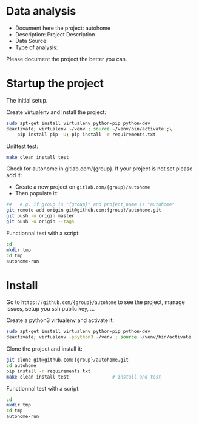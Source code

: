 # Data analysis
- Document here the project: autohome
- Description: Project Description
- Data Source:
- Type of analysis:

Please document the project the better you can.

# Startup the project

The initial setup.

Create virtualenv and install the project:
```bash
sudo apt-get install virtualenv python-pip python-dev
deactivate; virtualenv ~/venv ; source ~/venv/bin/activate ;\
    pip install pip -U; pip install -r requirements.txt
```

Unittest test:
```bash
make clean install test
```

Check for autohome in gitlab.com/{group}.
If your project is not set please add it:

- Create a new project on `gitlab.com/{group}/autohome`
- Then populate it:

```bash
##   e.g. if group is "{group}" and project_name is "autohome"
git remote add origin git@github.com:{group}/autohome.git
git push -u origin master
git push -u origin --tags
```

Functionnal test with a script:

```bash
cd
mkdir tmp
cd tmp
autohome-run
```

# Install

Go to `https://github.com/{group}/autohome` to see the project, manage issues,
setup you ssh public key, ...

Create a python3 virtualenv and activate it:

```bash
sudo apt-get install virtualenv python-pip python-dev
deactivate; virtualenv -ppython3 ~/venv ; source ~/venv/bin/activate
```

Clone the project and install it:

```bash
git clone git@github.com:{group}/autohome.git
cd autohome
pip install -r requirements.txt
make clean install test                # install and test
```
Functionnal test with a script:

```bash
cd
mkdir tmp
cd tmp
autohome-run
```
